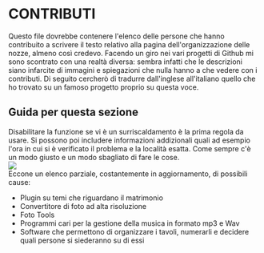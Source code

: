# CONTRIBUTI
Questo file dovrebbe contenere l'elenco delle persone che hanno contribuito a scrivere il testo relativo alla pagina dell'organizzazione delle nozze, almeno così credevo. Facendo un giro nei vari progetti di Github mi sono scontrato con una realtà diversa: sembra infatti che le descrizioni siano infarcite di immagini e spiegazioni che nulla hanno a che vedere con i contributi. Di seguito cercherò di tradurre dall'inglese all'italiano quello che ho trovato su un famoso progetto proprio su questa voce.
## Guida per questa sezione
Disabilitare la funzione se vi è un surriscaldamento è la prima regola da usare. Si possono poi includere informazioni addizionali quali ad esempio l'ora in cui si è verificato il problema e la località esatta.
Come sempre c'è un modo giusto e un modo sbagliato di fare le cose.<br>
<IMG SRC="https://camo.githubusercontent.com/45f760cf13dc7460133d606c9c4139c0e478d137/68747470733a2f2f6e6f74657061642d706c75732d706c75732e6f72672f6173736574732f696d616765732f676f6f642d6261642d70726163746963652e6a7067"><br>
Eccone un elenco parziale, costantemente in aggiornamento, di possibili cause:
- Plugin su temi che riguardano il matrimonio
- Convertitore di foto ad alta risoluzione
- Foto Tools
- Programmi cari per la gestione della musica in formato mp3 e Wav
- Software che permettono di organizzare i tavoli, numerarli e decidere quali persone si siederanno su di essi
